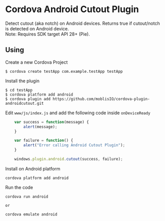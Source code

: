 # Cordova Android Cutout Plugin

Detect cutout (aka notch) on Android devices.
Returns true if cutout/notch is detected on Android device.  
Note: Requires SDK target API 28+ (Pie).

## Using

Create a new Cordova Project

    $ cordova create testApp com.example.testApp testApp
    
Install the plugin

    $ cd testApp
    $ cordova platform add android
    $ cordova plugin add https://github.com/moblisIO/cordova-plugin-androidcutout.git    

Edit `www/js/index.js` and add the following code inside `onDeviceReady`

```js
    var success = function(message) {
        alert(message);
    }

    var failure = function() {
        alert("Error calling Android Cutout Plugin");
    }

    windows.plugin.android.cutout(success, failure);
```

Install on Android platform

    cordova platform add android
    
Run the code

    cordova run android

    or

    cordova emulate android
